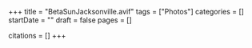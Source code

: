 +++
title = "BetaSunJacksonville.avif"
tags = ["Photos"]
categories = []
startDate = ""
draft = false
pages = []

citations = []
+++
